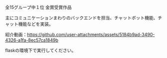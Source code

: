 全15グループ中１位 金賞受賞作品

主にコミュニケーションまわりのバックエンドを担当、チャットボット機能、チャット機能などを実装。

紹介動画：https://github.com/user-attachments/assets/5184b9ad-3490-4326-a1fa-8ec57ca1849b

flaskの環境下で実行してください。
